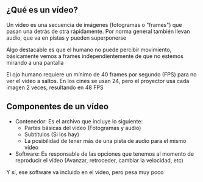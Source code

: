 ## ¿Qué es un vídeo?
Un vídeo es una secuencia de imágenes (fotogramas o "frames") que pasan una detrás de otra rápidamente. Por norma general también llevan audio, que va en pistas y pueden superponerse

Algo destacable es que el humano no puede percibir movimiento, básicamente vemos a frames independientemente de que no estemos mirando a una pantalla

El ojo humano requiere un mínimo de 40 frames por segundo (FPS) para no ver el vídeo a saltos. En los cines se usan 24, pero el proyector usa cada imagen 2 veces, resultando en 48 FPS

## Componentes de un vídeo
- Contenedor: Es el archivo que incluye lo siguiente: 
    - Partes básicas del vídeo (Fotogramas y audio)
    - Subtítulos (Si los hay)
    - La posibilidad de tener más de una pista de audio para el mismo vídeo
- Software: Es responsable de las opciones que tenemos al momento de reproducir el vídeo (Avanzar, retroceder, cambiar la velocidad, etc)

Y sí, ese software va incluido en el vídeo, pero pesa muy poco